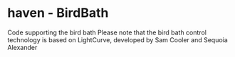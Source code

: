 # haven - BirdBath
Code supporting the bird bath
Please note that the bird bath control technology is based on
LightCurve, developed by Sam Cooler and Sequoia Alexander
